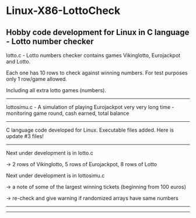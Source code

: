 # Linux-X86-LottoCheck
Hobby code development for Linux in C language - Lotto number checker
---------------------------------------------------------------------------------------------------------------

lotto.c - Lotto numbers checker contains games Vikinglotto, Eurojackpot and Lotto.

Each one has 10 rows to check against winning numbers. For test purposes only 1 row/game allowed.

Including all extra lotto games (numbers).

---------------------------------------------------------------------------------------------------------------

lottosimu.c - A simulation of playing Eurojackpot very very long time - monitoring game round, cash earned, total balance

---------------------------------------------------------------------------------------------------------------
C language code developed for Linux. 
Executable files added.
Here is update #3 files!

---------------------------------------------------------------------------------------------------------------

Next under development is in lotto.c

-> 2 rows of Vikinglotto, 5 rows of Eurojackpot, 8 rows of Lotto

Next under development is in lottosimu.c

-> a note of some of the largest winning tickets (beginning from 100 euros)

-> re-check and give warning if randomized arrays have same numbers

---------------------------------------------------------------------------------------------------------------

---------------------------------------------------------------------------------------------------------------

